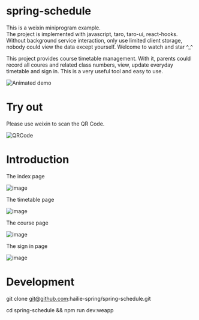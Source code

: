 # spring-schedule

This is a weixin miniprogram example.  
The project is implemented with javascript, taro, taro-ui, react-hooks. 
Without background service interaction, only use limited client storage, nobody could view the data except yourself.
Welcome to watch and star ^_^

This project provides course timetable management. With it, parents could record all coures and related class numbers, 
view, update everyday timetable and sign in. This is a very useful tool and easy to use.

![Animated demo](https://github.com/hailie-spring/spring-schedule/blob/master/materials/spring%20schedule%20update.gif)

# Try out
Please use weixin to scan the QR Code.

![QRCode](https://github.com/hailie-spring/spring-schedule/blob/master/materials/spring_schedule_mini_program_code_430.jpg)

# Introduction
The index page

![image](https://github.com/hailie-spring/spring-schedule/blob/master/materials/index.png)

The timetable page

![image](https://github.com/hailie-spring/spring-schedule/blob/master/materials/timetable.png)

The course page

![image](https://github.com/hailie-spring/spring-schedule/blob/master/materials/course.png)

The sign in page

![image](https://github.com/hailie-spring/spring-schedule/blob/master/materials/signin.png)


# Development
git clone git@github.com:hailie-spring/spring-schedule.git

cd spring-schedule && npm run dev:weapp 

